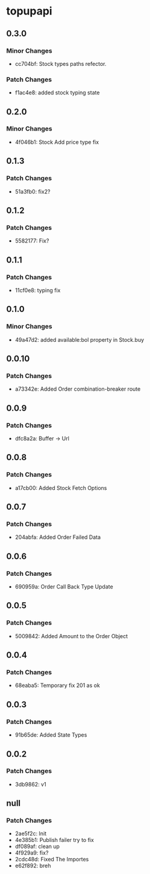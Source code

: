 # topupapi

## 0.3.0

### Minor Changes

- cc704bf: Stock types paths refector.

### Patch Changes

- f1ac4e8: added stock typing state

## 0.2.0

### Minor Changes

- 4f046b1: Stock Add price type fix

## 0.1.3

### Patch Changes

- 51a3fb0: fix2?

## 0.1.2

### Patch Changes

- 5582177: Fix?

## 0.1.1

### Patch Changes

- 11cf0e8: typing fix

## 0.1.0

### Minor Changes

- 49a47d2: added available:bol property in Stock.buy

## 0.0.10

### Patch Changes

- a73342e: Added Order combination-breaker route

## 0.0.9

### Patch Changes

- dfc8a2a: Buffer -> Url

## 0.0.8

### Patch Changes

- a17cb00: Added Stock Fetch Options

## 0.0.7

### Patch Changes

- 204abfa: Added Order Failed Data

## 0.0.6

### Patch Changes

- 690959a: Order Call Back Type Update

## 0.0.5

### Patch Changes

- 5009842: Added Amount to the Order Object

## 0.0.4

### Patch Changes

- 68eaba5: Temporary fix 201 as ok

## 0.0.3

### Patch Changes

- 91b65de: Added State Types

## 0.0.2

### Patch Changes

- 3db9862: v1

## null

### Patch Changes

- 2ae5f2c: Init
- 4e385b1: Publish failer try to fix
- df089af: clean up
- 4f929a9: fix?
- 2cdc48d: Fixed The Importes
- e62f892: breh
